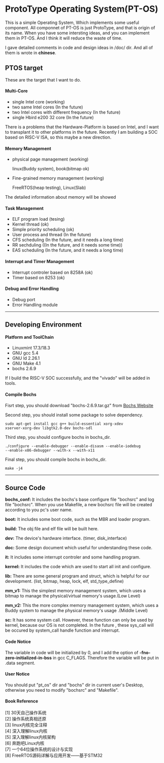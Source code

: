 ProtoType Operating System(PT-OS)
====

This is a simple Operating System, Which implements some useful component.
All componnet of PT-OS is just ProtoType, and that is origin of its name.
When you have some intersting ideas, and you can implement them in PT-OS.
And I think it will reduce the waste of time.

I gave detailed comments in code and design ideas in /doc/ dir. And all of them
is wrote in **chinese**.

PTOS target
----

These are the target that I want to do.

#### Multi-Core

- single Intel core (working)
- two same Intel cores (In the future)
- two Intel cores with different frequency (In the future)
- single Hbird e200 32 core (In the future)

There is a problems that the Hardware-Platform is based on Intel, and I want to
transplant it to other platforms in the future. Recently I am building a SOC
based on RISC-V ISA, so this maybe a new direction.

#### Memory Management

- physical page management (working)
	
	linux(Buddy system), book(bitmap ok) 

- Fine-grained memory management (working)

	FreeRTOS(heap testing), Linux(Slab)

The detailed information about memory  will be showed

#### Task Management

- ELF program load (tesing)
- Kernel thread (ok)
- Simple priority scheduling (ok)
- User process and thread (In the future)
- CFS scheduling (In the future, and it needs a long time)
- RR sechduling ((In the future, and it needs some time))
- EAS scheduling (In the future, and it needs a long time)

#### Interrupt and Timer Management

- Interrupt controler based on 8258A (ok)
- Timer based on 8253 (ok)

#### Debug and Error Handling

- Debug port
- Error Handling module

---------------------------------

Developing Environment
----

#### Platform and ToolChain

- Linuxmint 17.3/18.3
- GNU gcc 	5.4
- GNU ld 	2.26.1
- GNU Make	4.1
- bochs 	2.6.9

If I build the RISC-V SOC successfully, and the "vivado" will be added in tools.

#### Compile Bochs

Fisrt step, you should download "bochs-2.6.9.tar.gz" from
[Bochs Website](https://sourceforge.net/projects/bochs/files/bochs/2.6.9/)

Second step, you should install some package to solve dependency.

	sudo apt-get install gcc g++ build-essential xorg-xdev
	xserver-xorg-dev libgtk2.0-dev bochs-sdl

Third step, you should configure bochs in bochs_dir.

	./configure --enable-debugger --enable-disasm --enable-iodebug
	--enable-x86-debugger --with-x --with-x11

Final step, you should compile bochs in bochs_dir.

	make -j4

---------------------------------

Source Code
----
**bochs_conf:** It includes the bochs's base configure file "bochsrc" and log
file "bochsrc". When you use Makefile, a new bochsrc file will be created
according to you pc's user name.

**boot:** It includes some boot code, such as the MBR and loader program.

**build:** The obj file and elf file will be built here.

**dev:** The device's hardware interface. (timer, disk_interface)

**doc:** Some design document which useful for understanding these code.

**it:** It includes some interrupt controler and some handling program.

**kernel:** It includes the code which are used to start all init and configure.

**lib:** There are some general program and struct, which is helpful for our
development. (list, bitmap, heap, lock, elf, std_type_define)

**mm_v1:** This the simplest memory management system, which uses a bitmap to
manage the physical/virtual memory's usage.(Low Level)

**mm_v2:**	This the more complex memory management system, which uses a Buddy
system to manage the physical memory's usage .(Middle Level)

**sc:** It has some system call. However, these function can only be used by
kernel, because our OS is not completed. In the future , these sys_call will be
occured by system_call handle function and interrupt.


#### Code Notice

The variable in code will be initialized by 0, and I add the option of
**-fno-zero-initialized-in-bss** in gcc C_FLAGS. Therefore the variable 
will be put in .data segment.

#### User Notice

You should put "pt_os" dir and "bochs" dir in current user's Desktop,
otherwise you need to modify "bochsrc" and "Makefile".


#### Book Reference

[1] 30天自己操作系统 </br>
[2] 操作系统真相还原 </br>
[3] linux内核完全注释 </br>
[4] 深入理解linux内核 </br>
[5] 深入理解linux内核架构 </br>
[6] 奔跑吧Linux内核 </br>
[7] 一个64位操作系统的设计与实现 </br>
[8] FreeRTOS源码详解与应用开发——基于STM32 </br>
